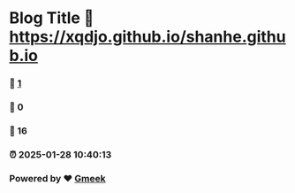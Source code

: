 # Blog Title :link: https://xqdjo.github.io/shanhe.github.io 
### :page_facing_up: [1](https://xqdjo.github.io/shanhe.github.io/tag.html) 
### :speech_balloon: 0 
### :hibiscus: 16 
### :alarm_clock: 2025-01-28 10:40:13 
### Powered by :heart: [Gmeek](https://github.com/Meekdai/Gmeek)
